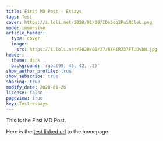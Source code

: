 ```yaml
---
title: First MD Post - Essays
tags: Test
cover: https://i.loli.net/2020/01/08/IDs5oq2Pu1NCleL.png
mode: immersive
article_header:
  type: cover
  image:
    src: https://i.loli.net/2020/01/27/6YPiRJ37FTUDvbW.jpg
header:
  theme: dark
  background: 'rgba(99, 45, 42, .2)'
show_author_profile: true
show_subscribe: true
sharing: true
modify_date: 2020-01-26
license: false
pageview: true
key: Test-essays
---
```


This is the First MD Post.
<!--more-->

Here is the [test linked url](https://zmei.moe) to the homepage.